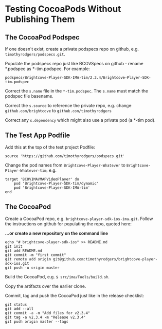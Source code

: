 # Testing CocoaPods Without Publishing Them

## The CocoaPod Podspec

If one doesn't exist, create a private podspecs repo on github, e.g. `timothyrodgers/podspecs.git`.

Populate the podspecs repo just like BCOVSpecs on github - rename *.podspec as *-tim.podspec. For example:

	podspecs/Brightcove-Player-SDK-IMA-tim/2.3.4/Brightcove-Player-SDK-tim.podspec

Correct the `s.name` file in the `*-tim.podspec`. The `s.name` must match the podspec file basename.

Correct the `s.source` to reference the private repo, e.g. change `github.com/brightcove` to `github.com/timothyrodgers`

Correct any `s.dependency` which might also use a private pod (a *-tim pod).


## The Test App Podfile

Add this at the top of the test project Podfile:

```
source 'https://github.com/timothyrodgers/podspecs.git'
```

Change the pod names from `Brightcove-Player-Whatever` to `Brightcove-Player-Whatever-tim`, e.g.

```
target 'BCOVIMAVMAPVideoPlayer' do
	pod 'Brightcove-Player-SDK-tim/dynamic'
	pod 'Brightcove-Player-SDK-IMA-tim'
end
```

## The CocoaPod

Create a CocoaPod repo, e.g. `brightcove-player-sdk-ios-ima.git`. Follow the instructions on github for populating the repo, quoted here:

**…or create a new repository on the command line**
```
echo "# brightcove-player-sdk-ios" >> README.md
git init
git add README.md
git commit -m "first commit"
git remote add origin git@github.com:timothyrodgers/brightcove-player-sdk-ios.git
git push -u origin master
```

Build the CocoaPod, e.g. `$ src/ima/Tools/build.sh`.

Copy the artifacts over the earlier clone.

Commit, tag and push the CocoaPod just like in the release checklist:

```
git status
git add --all
git commit -a -m "Add files for v2.3.4"
git tag -a v2.3.4 -m "Release v2.3.4"
git push origin master --tags
```
